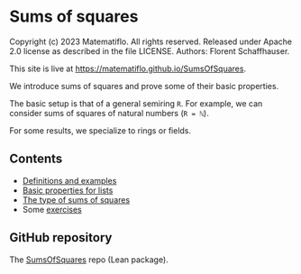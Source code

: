 # Sums of squares

Copyright (c) 2023 Matematiflo. All rights reserved.
Released under Apache 2.0 license as described in the file LICENSE.
Authors: Florent Schaffhauser.

This site is live at <https://matematiflo.github.io/SumsOfSquares>.

We introduce sums of squares and prove some of their basic properties.

The basic setup is that of a general semiring `R`. For example, we can consider sums of squares of natural numbers (`R = ℕ`).

For some results, we specialize to rings or fields.

## Contents

- [Definitions and examples](SumSq/Defs.html)
- [Basic properties for lists](SumSq/List.html)
- [The type of sums of squares](SumSq/Basic.html)
- Some [exercises](SumSq/Exercises.md)

## GitHub repository

The [SumsOfSquares](https://github.com/matematiflo/SumsOfSquares) repo (Lean package).
